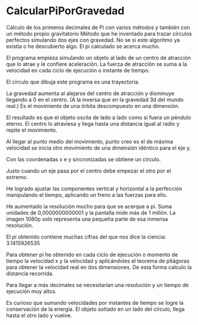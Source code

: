 # CalcularPiPorGravedad
Cálculo de los primeros decimales de Pi con varios métodos y también con un método propio gravitatorio
Método que he inventado para trazar círculos perfectos simulando dos ejes con gravedad.
No se si este algoritmo ya existía o he descubierto algo. El pi calculado se acerca mucho.

El programa empieza simulando un objeto al lado de un centro de atracción que lo atrae y le confiere aceleración.
La fuerza de atracción se suma a la velocidad en cada ciclo de ejecución o instante de tiempo.

El círculo que dibuja este programa es una trayectoria.

La gravedad aumenta al alejarse del centro de atracción y disminuye llegando a 0 en el centro. (A la inversa que en la gravedad 3d del mundo real.)  Es el movimiento de una órbita descompuesto en una dimensión.

El resultado es que el objeto oscila de lado a lado como si fuera un péndulo eterno. El centro lo atraviesa y llega hasta una distancia igual al radio y repite el movimiento.

Al llegar al punto medio del movimiento, punto creo es el de máxima velocidad se inicia otro movimiento de una dimensión idéntico para el eje y.

Con las coordenadas x e y sincronizadas se obtiene un círculo.

Justo cuando un eje pasa por el centro debe empezar el otro por el extremo.

He logrado ajustar las componentes vertical y horizontal a la perfección manipulando el tiempo, aplicando un freno a las fuerzas para ello.

He aumentado la resolución mucho para que se acerque a pi. Suma unidades de 0,0000000000001 y la pantalla mide más de 1 millón.
La imagen 1080p solo representa una pequeña parte de esa inmensa resolución.

El pi obtenido contiene muchas cifras del que nos dice la ciencia:
3.1415926535

Para obtener pi he obtenido en cada ciclo de ejecución o momento de tiempo la velocidad x y la velocidad y aplicándoles el teorema de pitágoras para obtener la velocidad real en dos dimensiones. De esta forma calculo la distancia recorrida.

Para llegar a más decimales se necesitarían una resolución y un tiempo de ejecución muy altos.

Es curioso que sumando velocidades por instantes de tiempo se logre la conservación de la energía. El objeto soltado en un lado del círculo, llega hasta el otro lado y vuelve.


